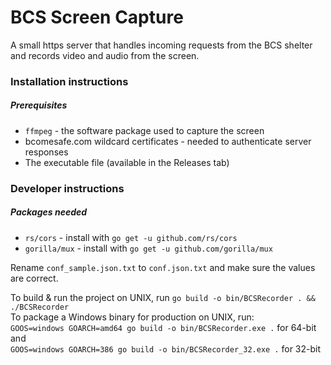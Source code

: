 # BCS Screen Capture
A small https server that handles incoming requests from the
BCS shelter and records video and audio from the screen.  

### Installation instructions
##### Prerequisites
* `ffmpeg` - the software package used to capture the screen
* bcomesafe.com wildcard certificates - needed to authenticate
server responses
* The executable file (available in the Releases tab)


### Developer instructions
##### Packages needed
* `rs/cors` - install with `go get -u github.com/rs/cors`
* `gorilla/mux` - install with `go get -u github.com/gorilla/mux`

Rename `conf_sample.json.txt` to `conf.json.txt` and make
sure the values are correct.

To build & run the project on UNIX, run `go build -o bin/BCSRecorder . && ./BCSRecorder`  
To package a Windows binary for production on UNIX, run:  
`GOOS=windows GOARCH=amd64 go build -o bin/BCSRecorder.exe .` for 64-bit  
and  
`GOOS=windows GOARCH=386 go build -o bin/BCSRecorder_32.exe .` for 32-bit  

